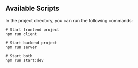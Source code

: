 ## Available Scripts

In the project directory, you can run the following commands:

```
# Start frontend project
npm run client

# Start backend project
npm run server

# Start both
npm run start:dev
```
